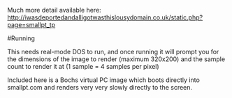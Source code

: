 Much more detail available here: http://iwasdeportedandalligotwasthislousydomain.co.uk/static.php?page=smallpt_tp

#Running

This needs real-mode DOS to run, and once running it will prompt you for the dimensions of the image to render (maximum 320x200) and the sample count to render it at (1 sample = 4 samples per pixel)

Included here is a Bochs virtual PC image which boots directly into smallpt.com and renders very very slowly directly to the screen.